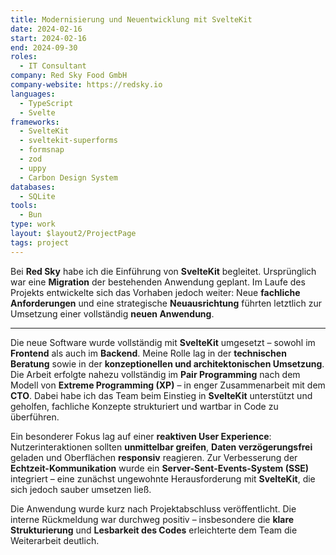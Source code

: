 ```yaml
---
title: Modernisierung und Neuentwicklung mit SvelteKit
date: 2024-02-16
start: 2024-02-16
end: 2024-09-30
roles:
  - IT Consultant
company: Red Sky Food GmbH
company-website: https://redsky.io
languages:
  - TypeScript
  - Svelte
frameworks:
  - SvelteKit
  - sveltekit-superforms
  - formsnap
  - zod
  - uppy
  - Carbon Design System
databases:
  - SQLite
tools:
  - Bun
type: work
layout: $layout2/ProjectPage
tags: project
---
```


Bei **Red Sky** habe ich die Einführung von **SvelteKit** begleitet. Ursprünglich war eine **Migration** der bestehenden Anwendung geplant. Im Laufe des Projekts entwickelte sich das Vorhaben jedoch weiter: Neue **fachliche Anforderungen** und eine strategische **Neuausrichtung** führten letztlich zur Umsetzung einer vollständig **neuen Anwendung**.

---

Die neue Software wurde vollständig mit **SvelteKit** umgesetzt – sowohl im **Frontend** als auch im **Backend**. Meine Rolle lag in der **technischen Beratung** sowie in der **konzeptionellen und architektonischen Umsetzung**. Die Arbeit erfolgte nahezu vollständig im **Pair Programming** nach dem Modell von **Extreme Programming (XP)** – in enger Zusammenarbeit mit dem **CTO**. Dabei habe ich das Team beim Einstieg in **SvelteKit** unterstützt und geholfen, fachliche Konzepte strukturiert und wartbar in Code zu überführen.

Ein besonderer Fokus lag auf einer **reaktiven User Experience**: Nutzerinteraktionen sollten **unmittelbar greifen**, **Daten verzögerungsfrei** geladen und Oberflächen **responsiv** reagieren. Zur Verbesserung der **Echtzeit-Kommunikation** wurde ein **Server-Sent-Events-System (SSE)** integriert – eine zunächst ungewohnte Herausforderung mit **SvelteKit**, die sich jedoch sauber umsetzen ließ.

Die Anwendung wurde kurz nach Projektabschluss veröffentlicht. Die interne Rückmeldung war durchweg positiv – insbesondere die **klare Strukturierung** und **Lesbarkeit des Codes** erleichterte dem Team die Weiterarbeit deutlich.
